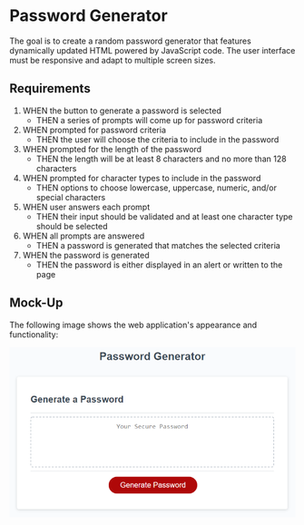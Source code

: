 # Password Generator
The goal is to create a random password generator that features dynamically updated HTML powered by JavaScript code. The user interface must be responsive and adapt to multiple screen sizes.

## Requirements

1. WHEN the button to generate a password is selected
    - THEN a series of prompts will come up for password criteria
2. WHEN prompted for password criteria
    - THEN the user will choose the criteria to include in the password
3. WHEN prompted for the length of the password
    - THEN the length will be at least 8 characters and no more than 128 characters
4. WHEN prompted for character types to include in the password
    - THEN options to choose lowercase, uppercase, numeric, and/or special characters
5. WHEN user answers each prompt
    - THEN their input should be validated and at least one character type should be selected
6. WHEN all prompts are answered
    - THEN a password is generated that matches the selected criteria
7. WHEN the password is generated
    - THEN the password is either displayed in an alert or written to the page

## Mock-Up

The following image shows the web application's appearance and functionality:

![password generator demo](./assets/pwd-template-demo.png)